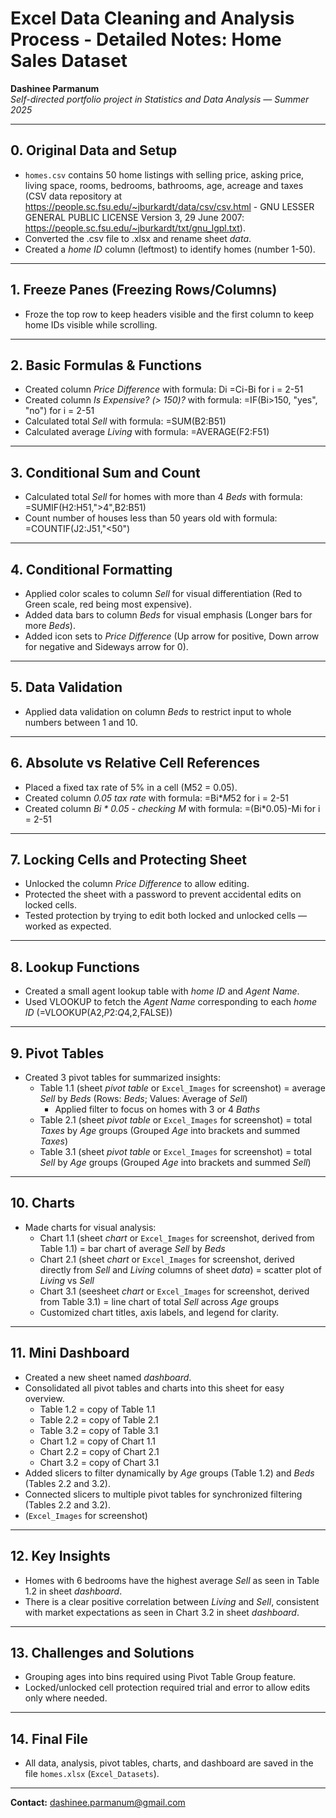 # Excel Data Cleaning and Analysis Process - Detailed Notes: Home Sales Dataset

**Dashinee Parmanum**  
*Self-directed portfolio project in Statistics and Data Analysis — Summer 2025*

---
## 0. Original Data and Setup
- `homes.csv` contains 50 home listings with selling price, asking price, living space, rooms, bedrooms, bathrooms, age, acreage and taxes (CSV data repository at https://people.sc.fsu.edu/~jburkardt/data/csv/csv.html - GNU LESSER GENERAL PUBLIC LICENSE Version 3, 29 June 2007: https://people.sc.fsu.edu/~jburkardt/txt/gnu_lgpl.txt).
- Converted the .csv file to .xlsx and rename sheet *data*.
- Created a *home ID* column (leftmost) to identify homes (number 1-50).

---
## 1. Freeze Panes (Freezing Rows/Columns)
- Froze the top row to keep headers visible and the first column to keep home IDs visible while scrolling.

---
## 2. Basic Formulas & Functions
- Created column *Price Difference* with formula: Di =Ci-Bi for i = 2-51
- Created column *Is Expensive? (> 150)?* with formula: =IF(Bi>150, "yes", "no") for i = 2-51
- Calculated total *Sell* with formula: =SUM(B2:B51) 
- Calculated average *Living* with formula: =AVERAGE(F2:F51)

---
## 3. Conditional Sum and Count
- Calculated total *Sell* for homes with more than 4 *Beds* with formula: =SUMIF(H2:H51,">4",B2:B51)
- Count number of houses less than 50 years old with formula: =COUNTIF(J2:J51,"<50")

---
## 4. Conditional Formatting
- Applied color scales to column *Sell* for visual differentiation (Red to Green scale, red being most expensive).
- Added data bars to column *Beds* for visual emphasis (Longer bars for more *Beds*).
- Added icon sets to *Price Difference* (Up arrow for positive, Down arrow for negative and Sideways arrow for 0).

---
 ## 5. Data Validation
- Applied data validation on column *Beds* to restrict input to whole numbers between 1 and 10.

---
## 6. Absolute vs Relative Cell References
- Placed a fixed tax rate of 5% in a cell (M52 = 0.05).
- Created column *0.05 tax rate* with formula: =Bi*$M$52 for i = 2-51
- Created column *Bi * 0.05 - checking M* with formula: =(Bi*0.05)-Mi for i = 2-51

---
## 7. Locking Cells and Protecting Sheet
- Unlocked the column *Price Difference* to allow editing.
- Protected the sheet with a password to prevent accidental edits on locked cells.
- Tested protection by trying to edit both locked and unlocked cells — worked as expected.

---
## 8. Lookup Functions
- Created a small agent lookup table with *home ID* and *Agent Name*.
- Used VLOOKUP to fetch the *Agent Name* corresponding to each *home ID* (=VLOOKUP(A2,$P$2:$Q$4,2,FALSE))
 
---
## 9. Pivot Tables
- Created 3 pivot tables for summarized insights:
  - Table 1.1 (sheet *pivot table* or `Excel_Images` for screenshot) = average *Sell* by *Beds* (Rows: *Beds*; Values: Average of *Sell*)
    - Applied filter to focus on homes with 3 or 4 *Baths*
  - Table 2.1 (sheet *pivot table* or `Excel_Images` for screenshot) = total *Taxes* by *Age* groups (Grouped *Age* into brackets and summed *Taxes*)
  - Table 3.1 (sheet *pivot table* or `Excel_Images` for screenshot) = total *Sell* by *Age* groups (Grouped *Age* into brackets and summed *Sell*)
 
---
## 10. Charts
- Made charts for visual analysis:
  - Chart 1.1 (sheet *chart* or `Excel_Images` for screenshot, derived from Table 1.1) = bar chart of average *Sell* by *Beds* 
  - Chart 2.1 (sheet *chart* or `Excel_Images` for screenshot, derived directly from *Sell* and *Living* columns of sheet *data*) = scatter plot of *Living* vs *Sell* 
  - Chart 3.1 (seesheet *chart* or `Excel_Images` for screenshot, derived from Table 3.1) = line chart of total *Sell* across *Age* groups
  - Customized chart titles, axis labels, and legend for clarity.

---
## 11. Mini Dashboard
- Created a new sheet named *dashboard*.
- Consolidated all pivot tables and charts into this sheet for easy overview.
   - Table 1.2 = copy of Table 1.1
   - Table 2.2 = copy of Table 2.1
   - Table 3.2 = copy of Table 3.1
   - Chart 1.2 = copy of Chart 1.1
   - Chart 2.2 = copy of Chart 2.1
   - Chart 3.2 = copy of Chart 3.1
- Added slicers to filter dynamically by *Age* groups (Table 1.2) and *Beds* (Tables 2.2 and 3.2).
- Connected slicers to multiple pivot tables for synchronized filtering (Tables 2.2 and 3.2).
- (`Excel_Images` for screenshot)

---
## 12. Key Insights
- Homes with 6 bedrooms have the highest average *Sell* as seen in Table 1.2 in sheet *dashboard*.
- There is a clear positive correlation between *Living* and *Sell*, consistent with market expectations as seen in Chart 3.2 in sheet *dashboard*.

---
## 13. Challenges and Solutions
- Grouping ages into bins required using Pivot Table Group feature.
- Locked/unlocked cell protection required trial and error to allow edits only where needed.

---
## 14. Final File
- All data, analysis, pivot tables, charts, and dashboard are saved in the file `homes.xlsx` (`Excel_Datasets`).

---
**Contact:** dashinee.parmanum@gmail.com

